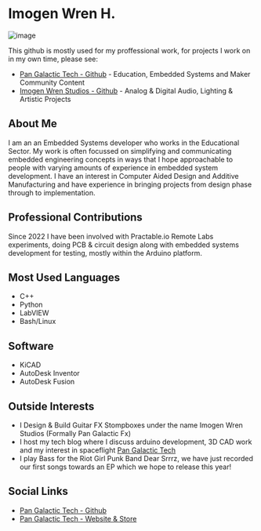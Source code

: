 # Imogen Wren H.

![image](https://user-images.githubusercontent.com/97303986/217541153-bb81dce7-f75b-4812-b71a-0afd2077692d.png)



This github is mostly used for my proffessional work, for projects I work on in my own time, please see:
- [Pan Galactic Tech - Github](https://github.com/PanGalacticTech) - Education, Embedded Systems and Maker Community Content 
- [Imogen Wren Studios -  Github](https://github.com/imogen-wren-studios) - Analog & Digital Audio, Lighting & Artistic Projects 

## About Me
I am an an Embedded Systems developer who works in the Educational Sector. My work is often focussed on simplifying and communicating embedded engineering concepts in ways that I hope approachable to people with varying amounts of experience in embedded system development. I have an interest in Computer Aided Design and Additive Manufacturing and have experience in bringing projects from design phase through to implementation. 


## Professional Contributions
Since 2022 I have been involved with Practable.io Remote Labs experiments, doing PCB & circuit design along with embedded systems development for testing, mostly within the Arduino platform. 

## Most Used Languages
- C++
- Python
- LabVIEW
- Bash/Linux

## Software
- KiCAD
- AutoDesk Inventor
- AutoDesk Fusion

## Outside Interests
- I Design & Build Guitar FX Stompboxes under the name Imogen Wren Studios (Formally Pan Galactic Fx)
- I host my tech blog where I discuss arduino development, 3D CAD work and my interest in spaceflight [Pan Galactic Tech](https://PanGalacticTech.com)
- I play Bass for the Riot Girl Punk Band Dear Srrrz, we have just recorded our first songs towards an EP which we hope to release this year!

## Social Links
- [Pan Galactic Tech - Github](https://github.com/PanGalacticTech)
- [Pan Galactic Tech - Website & Store](https://PanGalacticTech.com)
